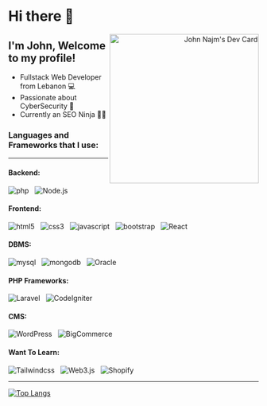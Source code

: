 # Hi there 👋

<div align="right">
  <a href="https://app.daily.dev/7anna" target="_blank">
    <img
      width="300"
      align="right"
      alt="John Najm's Dev Card"
      src="https://api.daily.dev/devcards/d64c0da01a0648e898af9ebcc90b3219.png?r=hvi"
      >
  </a>

</div>


<div align = "left">

## I'm John, Welcome to my profile!

- Fullstack Web Developer from Lebanon 💻
- Passionate about CyberSecurity 🖤
- Currently an SEO Ninja 🐱‍👤


### Languages and Frameworks that I use:
___

#### Backend:

<img src="https://img.shields.io/badge/-PHP-777BB4?logo=php&logoColor=white&style=flat" alt="php"> &nbsp; 
<img src="https://img.shields.io/badge/-Node.js-339933?logo=node.js&logoColor=white&style=flat" alt="Node.js"> 

#### Frontend:
<img src="https://img.shields.io/badge/-HTML5-E34F26?logo=html5&logoColor=white&style=flat" alt="html5"> &nbsp; 
<img src="https://img.shields.io/badge/-CSS3-1572B6?logo=css3&logoColor=white&style=flat" alt="css3"> &nbsp; 
<img src="https://img.shields.io/badge/-Javascript-F7DF1E?logo=javascript&logoColor=white&style=flat" alt="javascript"> &nbsp; 
<img src="https://img.shields.io/badge/-Bootstrap-7952B3?logo=bootstrap&logoColor=white&style=flat" alt="bootstrap"> &nbsp; 
<img src="https://img.shields.io/badge/-React-61DAFB?logo=React&logoColor=white&style=flat" alt="React">

#### DBMS:
<img src="https://img.shields.io/badge/-SQL-4479A1?logo=mysql&logoColor=white&style=flat" alt="mysql"> &nbsp; 
<img src="https://img.shields.io/badge/-MongoDB-47A248?logo=mongodb&logoColor=white&style=flat" alt="mongodb"> &nbsp; 
<img src="https://img.shields.io/badge/-Oracle-F80000?logo=Oracle&logoColor=white&style=flat" alt="Oracle">

#### PHP Frameworks:
<img src="https://img.shields.io/badge/-Laravel-FF2D20?logo=laravel&logoColor=white&style=flat" alt="Laravel"> &nbsp; 
<img src="https://img.shields.io/badge/-CodeIgniter-EF4223?logo=CodeIgniter&logoColor=white&style=flat" alt="CodeIgniter">

#### CMS:
<img src="https://img.shields.io/badge/-WordPress-21759B?logo=WordPress&logoColor=white&style=flat" alt="WordPress"> &nbsp; 
<img src="https://img.shields.io/badge/-BigCommerce-121118?logo=BigCommerce&logoColor=white&style=flat" alt="BigCommerce">

#### Want To Learn:
<img src="https://img.shields.io/badge/-Tailwind_CSS-06B6D4?logo=Tailwindcss&logoColor=white&style=flat" alt="Tailwindcss"> &nbsp; 
<img src="https://img.shields.io/badge/-Web3.js-F16822?logo=Web3.js&logoColor=white&style=flat" alt="Web3.js"> &nbsp; 
<img src="https://img.shields.io/badge/-Shopify-7AB55C?logo=Shopify&logoColor=white&style=flat" alt="Shopify"> &nbsp;

 </div>

___

[![Top Langs](https://github-readme-stats.vercel.app/api/top-langs/?username=JohnNajm&layout=compact)](https://github.com/JohnNajm/github-readme-stats)

